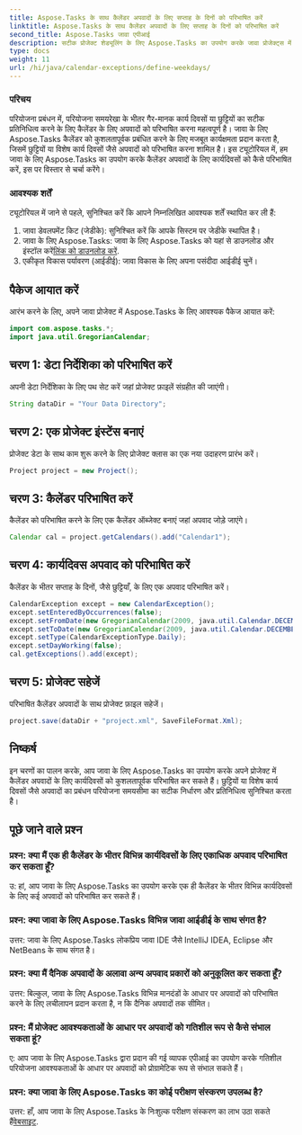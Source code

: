 ```yaml
---
title: Aspose.Tasks के साथ कैलेंडर अपवादों के लिए सप्ताह के दिनों को परिभाषित करें
linktitle: Aspose.Tasks के साथ कैलेंडर अपवादों के लिए सप्ताह के दिनों को परिभाषित करें
second_title: Aspose.Tasks जावा एपीआई
description: सटीक प्रोजेक्ट शेड्यूलिंग के लिए Aspose.Tasks का उपयोग करके जावा प्रोजेक्ट्स में कैलेंडर अपवादों के लिए कार्यदिवसों को परिभाषित करना सीखें।
type: docs
weight: 11
url: /hi/java/calendar-exceptions/define-weekdays/
---
```

### परिचय
परियोजना प्रबंधन में, परियोजना समयरेखा के भीतर गैर-मानक कार्य दिवसों या छुट्टियों का सटीक प्रतिनिधित्व करने के लिए कैलेंडर के लिए अपवादों को परिभाषित करना महत्वपूर्ण है। जावा के लिए Aspose.Tasks कैलेंडर को कुशलतापूर्वक प्रबंधित करने के लिए मजबूत कार्यक्षमता प्रदान करता है, जिसमें छुट्टियों या विशेष कार्य दिवसों जैसे अपवादों को परिभाषित करना शामिल है। इस ट्यूटोरियल में, हम जावा के लिए Aspose.Tasks का उपयोग करके कैलेंडर अपवादों के लिए कार्यदिवसों को कैसे परिभाषित करें, इस पर विस्तार से चर्चा करेंगे।
### आवश्यक शर्तें
ट्यूटोरियल में जाने से पहले, सुनिश्चित करें कि आपने निम्नलिखित आवश्यक शर्तें स्थापित कर ली हैं:
1. जावा डेवलपमेंट किट (जेडीके): सुनिश्चित करें कि आपके सिस्टम पर जेडीके स्थापित है।
2.  जावा के लिए Aspose.Tasks: जावा के लिए Aspose.Tasks को यहां से डाउनलोड और इंस्टॉल करें[लिंक को डाउनलोड करें](https://releases.aspose.com/tasks/java/).
3. एकीकृत विकास पर्यावरण (आईडीई): जावा विकास के लिए अपना पसंदीदा आईडीई चुनें।

## पैकेज आयात करें
आरंभ करने के लिए, अपने जावा प्रोजेक्ट में Aspose.Tasks के लिए आवश्यक पैकेज आयात करें:
```java
import com.aspose.tasks.*;
import java.util.GregorianCalendar;

```

## चरण 1: डेटा निर्देशिका को परिभाषित करें
अपनी डेटा निर्देशिका के लिए पथ सेट करें जहां प्रोजेक्ट फ़ाइलें संग्रहीत की जाएंगी।
```java
String dataDir = "Your Data Directory";
```
## चरण 2: एक प्रोजेक्ट इंस्टेंस बनाएं
प्रोजेक्ट डेटा के साथ काम शुरू करने के लिए प्रोजेक्ट क्लास का एक नया उदाहरण प्रारंभ करें।
```java
Project project = new Project();
```
## चरण 3: कैलेंडर परिभाषित करें
कैलेंडर को परिभाषित करने के लिए एक कैलेंडर ऑब्जेक्ट बनाएं जहां अपवाद जोड़े जाएंगे।
```java
Calendar cal = project.getCalendars().add("Calendar1");
```
## चरण 4: कार्यदिवस अपवाद को परिभाषित करें
कैलेंडर के भीतर सप्ताह के दिनों, जैसे छुट्टियाँ, के लिए एक अपवाद परिभाषित करें।
```java
CalendarException except = new CalendarException();
except.setEnteredByOccurrences(false);
except.setFromDate(new GregorianCalendar(2009, java.util.Calendar.DECEMBER, 24, 0, 0, 0).getTime());
except.setToDate(new GregorianCalendar(2009, java.util.Calendar.DECEMBER, 31, 23, 59, 0).getTime());
except.setType(CalendarExceptionType.Daily);
except.setDayWorking(false);
cal.getExceptions().add(except);
```
## चरण 5: प्रोजेक्ट सहेजें
परिभाषित कैलेंडर अपवादों के साथ प्रोजेक्ट फ़ाइल सहेजें।
```java
project.save(dataDir + "project.xml", SaveFileFormat.Xml);
```

## निष्कर्ष
इन चरणों का पालन करके, आप जावा के लिए Aspose.Tasks का उपयोग करके अपने प्रोजेक्ट में कैलेंडर अपवादों के लिए कार्यदिवसों को कुशलतापूर्वक परिभाषित कर सकते हैं। छुट्टियों या विशेष कार्य दिवसों जैसे अपवादों का प्रबंधन परियोजना समयसीमा का सटीक निर्धारण और प्रतिनिधित्व सुनिश्चित करता है।
## पूछे जाने वाले प्रश्न
### प्रश्न: क्या मैं एक ही कैलेंडर के भीतर विभिन्न कार्यदिवसों के लिए एकाधिक अपवाद परिभाषित कर सकता हूँ?
उ: हां, आप जावा के लिए Aspose.Tasks का उपयोग करके एक ही कैलेंडर के भीतर विभिन्न कार्यदिवसों के लिए कई अपवादों को परिभाषित कर सकते हैं।
### प्रश्न: क्या जावा के लिए Aspose.Tasks विभिन्न जावा आईडीई के साथ संगत है?
उत्तर: जावा के लिए Aspose.Tasks लोकप्रिय जावा IDE जैसे IntelliJ IDEA, Eclipse और NetBeans के साथ संगत है।
### प्रश्न: क्या मैं दैनिक अपवादों के अलावा अन्य अपवाद प्रकारों को अनुकूलित कर सकता हूँ?
उत्तर: बिल्कुल, जावा के लिए Aspose.Tasks विभिन्न मानदंडों के आधार पर अपवादों को परिभाषित करने के लिए लचीलापन प्रदान करता है, न कि दैनिक अपवादों तक सीमित।
### प्रश्न: मैं प्रोजेक्ट आवश्यकताओं के आधार पर अपवादों को गतिशील रूप से कैसे संभाल सकता हूं?
ए: आप जावा के लिए Aspose.Tasks द्वारा प्रदान की गई व्यापक एपीआई का उपयोग करके गतिशील परियोजना आवश्यकताओं के आधार पर अपवादों को प्रोग्रामेटिक रूप से संभाल सकते हैं।
### प्रश्न: क्या जावा के लिए Aspose.Tasks का कोई परीक्षण संस्करण उपलब्ध है?
 उत्तर: हाँ, आप जावा के लिए Aspose.Tasks के निःशुल्क परीक्षण संस्करण का लाभ उठा सकते हैं[वेबसाइट](https://releases.aspose.com/).
